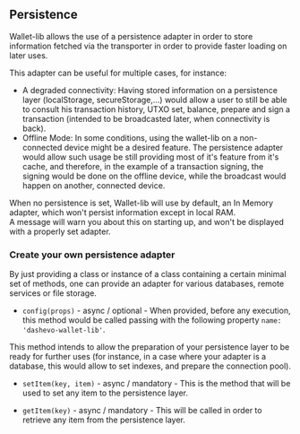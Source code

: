 ## Persistence

Wallet-lib allows the use of a persistence adapter in order to store information fetched via the transporter in order to provide faster loading on later uses.  

This adapter can be useful for multiple cases, for instance: 

- A degraded connectivity: Having stored information on a persistence layer (localStorage, secureStorage,...) would allow a user to still be able to consult his transaction history, UTXO set, balance, prepare and sign a transaction (intended to be broadcasted later, when connectivity is back).  
- Offline Mode: In some conditions, using the wallet-lib on a non-connected device might be a desired feature. The persistence adapter would allow such usage be still providing most of it's feature from it's cache, and therefore, in the example of a transaction signing, the signing would be done on the offline device, while the broadcast would happen on another, connected device.  

When no persistence is set, Wallet-lib will use by default, an In Memory adapter, which won't persist information except in local RAM.  
A message will warn you about this on starting up, and won't be displayed with a properly set adapter.

### Create your own persistence adapter

By just providing a class or instance of a class containing a certain minimal set of methods, one can provide an adapter for various databases, remote services or file storage.  

- `config(props)` - async / optional - When provided, before any execution, this method would be called passing with the following property `name: 'dashevo-wallet-lib'`.

This method intends to allow the preparation of your persistence layer to be ready for further uses (for instance, in a case where your adapter is a database, this would allow to set indexes, and prepare the connection pool).

- `setItem(key, item)` - async / mandatory - This is the method that will be used to set any item to the persistence layer. 

- `getItem(key)` - async / mandatory - This will be called in order to retrieve any item from the persistence layer.
